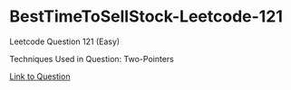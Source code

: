 # BestTimeToSellStock-Leetcode-121

Leetcode Question 121 (Easy)

Techniques Used in Question:
Two-Pointers

[Link to Question](https://leetcode.com/problems/add-two-numbers/)
